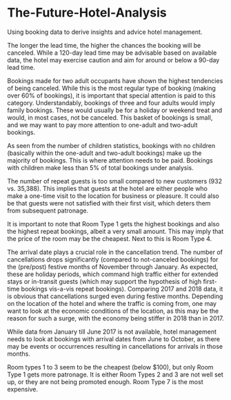 # The-Future-Hotel-Analysis
Using booking data to derive insights and advice hotel management.

The longer the lead time, the higher the chances the booking will be canceled. While a 120-day lead time may be advisable based on available data, the hotel may exercise caution and aim for around or below a 90-day lead time.

Bookings made for two adult occupants have shown the highest tendencies of being canceled. While this is the most regular type of booking (making over 60% of bookings), it is important that special attention is paid to this category. Understandably, bookings of three and four adults would imply family bookings. These would usually be for a holiday or weekend treat and would, in most cases, not be canceled. This basket of bookings is small, and we may want to pay more attention to one-adult and two-adult bookings.

As seen from the number of children statistics, bookings with no children (basically within the one-adult and two-adult bookings) make up the majority of bookings. This is where attention needs to be paid. Bookings with children make less than 5% of total bookings under analysis.

The number of repeat guests is too small compared to new customers (932 vs. 35,388). This implies that guests at the hotel are either people who make a one-time visit to the location for business or pleasure. It could also be that guests were not satisfied with their first visit, which deters them from subsequent patronage.

It is important to note that Room Type 1 gets the highest bookings and also the highest repeat bookings, albeit a very small amount. This may imply that the price of the room may be the cheapest. Next to this is Room Type 4.

The arrival date plays a crucial role in the cancellation trend. The number of cancellations drops significantly (compared to not-canceled bookings) for the (pre/post) festive months of November through January. As expected, these are holiday periods, which command high traffic either for extended stays or in-transit guests (which may support the hypothesis of high first-time bookings vis-a-vis repeat bookings). Comparing 2017 and 2018 data, it is obvious that cancellations surged even during festive months. Depending on the location of the hotel and where the traffic is coming from, one may want to look at the economic conditions of the location, as this may be the reason for such a surge, with the economy being stiffer in 2018 than in 2017.

While data from January till June 2017 is not available, hotel management needs to look at bookings with arrival dates from June to October, as there may be events or occurrences resulting in cancellations for arrivals in those months.

Room types 1 to 3 seem to be the cheapest (below $100), but only Room Type 1 gets more patronage. It is either Room Types 2 and 3 are not well set up, or they are not being promoted enough. Room Type 7 is the most expensive.

